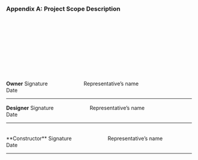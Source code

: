 ### Appendix A: Project Scope Description


<br>
<br>
<br>
<br>
<br>
<br>
<br>
<br>
<br>

**Owner**
Signature　　　　　　　Representative’s name　　　　　　　　　Date

---
**Designer**
Signature　　　　　　　Representative’s name　　　　　　　　　Date

---

<br>
**Constructor**
Signature　　　　　　　Representative’s name　　　　　　　　　Date

---
